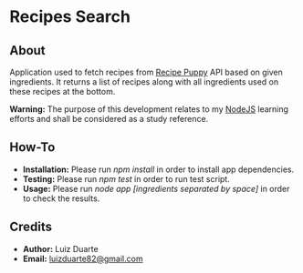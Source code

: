 # Recipes Search

## About
Application used to fetch recipes from [Recipe Puppy](http://www.recipepuppy.com/about/api/) API based on given ingredients. It returns a list of recipes along with all ingredients used on these recipes at the bottom.

**Warning:** The purpose of this development relates to my [NodeJS](https://nodejs.org) learning efforts and shall be considered as a study reference.

## How-To
- **Installation:** Please run *npm install* in order to install app dependencies.
- **Testing:** Please run *npm test* in order to run test script.
- **Usage:** Please run *node app [ingredients separated by space]* in order to check the results.

## Credits 
- **Author:** Luiz Duarte
- **Email:** luizduarte82@gmail.com